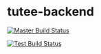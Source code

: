 # tutee-backend
[![Master Build Status](http://138.197.159.56:8080/job/tutee-backend-master/badge/icon)](http://138.197.159.56:8080/job/tutee-backend-master/)

[![Test Build Status](http://138.197.159.56:8080/job/tutee-backend-test/badge/icon)](http://138.197.159.56:8080/job/tutee-backend-test/)

